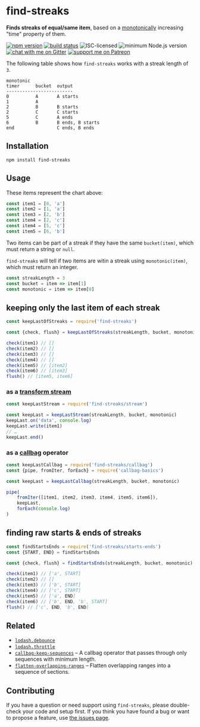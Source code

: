 # find-streaks

**Finds streaks of equal/same item**, based on a [monotonically](https://en.wikipedia.org/wiki/Monotonic_function) increasing "time" property of them.

[![npm version](https://img.shields.io/npm/v/find-streaks.svg)](https://www.npmjs.com/package/find-streaks)
[![build status](https://api.travis-ci.org/derhuerst/find-streaks.svg?branch=master)](https://travis-ci.org/derhuerst/find-streaks)
![ISC-licensed](https://img.shields.io/github/license/derhuerst/find-streaks.svg)
![minimum Node.js version](https://img.shields.io/node/v/find-streaks.svg)
[![chat with me on Gitter](https://img.shields.io/badge/chat%20with%20me-on%20gitter-512e92.svg)](https://gitter.im/derhuerst)
[![support me on Patreon](https://img.shields.io/badge/support%20me-on%20patreon-fa7664.svg)](https://patreon.com/derhuerst)

The following table shows how `find-streaks` works with a streak length of `3`.

```
monotonic
timer      bucket  output
-------------------------
0          A       A starts
1          A
2          B       B starts
2          C       C starts
5          C       A ends
6          B       B ends, B starts
end                C ends, B ends
```


## Installation

```shell
npm install find-streaks
```


## Usage

These items represent the chart above:

```js
const item1 = [0, 'a']
const item2 = [1, 'a']
const item3 = [2, 'b']
const item4 = [2, 'c']
const item4 = [5, 'c']
const item5 = [6, 'b']
```

Two items can be part of a streak if they have the same `bucket(item)`, which must return a string or `null`.

`find-streaks` will tell if two items are witin a streak using `monotonic(item)`, which must return an integer.

```js
const streakLength = 3
const bucket = item => item[1]
const monotonic = item => item[0]
```

## keeping only the last item of each streak

```js
const keepLastOfStreaks = require('find-streaks')

const {check, flush} = keepLastOfStreaks(streakLength, bucket, monotonic)

check(item1) // []
check(item2) // []
check(item3) // []
check(item4) // []
check(item5) // [item2]
check(item6) // [item3]
flush() // [item5, item6]
```

### as a [transform stream](https://nodejs.org/api/stream.html#stream_class_stream_transform)

```js
const keepLastStream = require('find-streaks/stream')

const keepLast = keepLastStream(streakLength, bucket, monotonic)
keepLast.on('data', console.log)
keepLast.write(item1)
// …
keepLast.end()
```

### as a [callbag](https://github.com/callbag/callbag#callbag-) operator

```js
const keepLastCallbag = require('find-streaks/callbag')
const {pipe, fromIter, forEach} = require('callbag-basics')

const keepLast = keepLastCallbag(streakLength, bucket, monotonic)

pipe(
	fromIter([item1, item2, item3, item4, item5, item6]),
	keepLast,
	forEach(console.log)
)
```

## finding raw starts & ends of streaks

```js
const findStartsEnds = require('find-streaks/starts-ends')
const {START, END} = findStartsEnds

const {check, flush} = findStartsEnds(streakLength, bucket, monotonic)

check(item1) // ['a', START]
check(item2) // []
check(item3) // ['b', START]
check(item4) // ['c', START]
check(item5) // ['a', END]
check(item6) // ['b', END, 'b', START]
flush() // ['c', END, 'b', END]
```


## Related

- [`lodash.debounce`](https://lodash.com/docs/4.17.15#debounce)
- [`lodash.throttle`](https://lodash.com/docs/4.17.15#throttle)
- [`callbag-keep-sequences`](https://github.com/derhuerst/callbag-keep-sequences) – A callbag operator that passes through only sequences with minimum length.
- [`flatten-overlapping-ranges`](https://github.com/derhuerst/flatten-overlapping-ranges) – Flatten overlapping ranges into a sequence of sections.


## Contributing

If you have a question or need support using `find-streaks`, please double-check your code and setup first. If you think you have found a bug or want to propose a feature, use [the issues page](https://github.com/derhuerst/find-streaks/issues).
